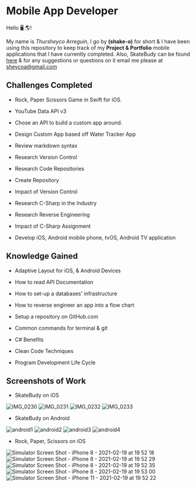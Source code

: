 # Mobile App Developer

Hello 🖥 🌎!

My name is _Thursheyco Arreguin_, I go by **(shake-o)** for short & I have been using this repository to keep track of my **Project & Portfolio** mobile applications that I have currently completed. Also, SkateBudy can be found [here](https://apps.apple.com/us/app/skatebudy/id1557374871) & for any suggestions or questions on it email me please at sheycoa@gmail.com

## Challenges Completed
- Rock, Paper Scissors Game in Swift for iOS.

- YouTube Data API v3

- Chose an API to build a custom app around.

- Design Custom App based off Water Tracker App

- Review markdown syntax

- Research Version Control

- Research Code Repositories

- Create Repository

- Impact of Version Control

- Research C-Sharp in the Industry

- Research Reverse Engineering

- Impact of C-Sharp Assignment

- Develop iOS, Android mobile phone, tvOS, Android TV application

## Knowledge Gained
- Adaptive Layout for iOS, & Android Devices

- How to read API Documentation

- How to set-up a databases' infrastructure

- How to reverse engineer an app into a flow chart

- Setup a repository on GitHub.com

- Common commands for terminal & git

- C# Benefits

- Clean Code Techniques

- Program Development Life Cycle

## Screenshots of Work

- SkateBudy on iOS

![IMG_0230](https://user-images.githubusercontent.com/40646431/108576091-4aeea680-72ea-11eb-91ca-9ccf73a18c49.PNG)
![IMG_0231](https://user-images.githubusercontent.com/40646431/108576092-4b873d00-72ea-11eb-9eb0-65b51e93aac9.PNG)
![IMG_0232](https://user-images.githubusercontent.com/40646431/108576094-4c1fd380-72ea-11eb-9140-f146e4589882.PNG)
![IMG_0233](https://user-images.githubusercontent.com/40646431/108576096-4d510080-72ea-11eb-8568-08166892ba35.PNG)

- SkateBudy on Android

![android1](https://user-images.githubusercontent.com/40646431/120404092-95cd8080-c313-11eb-8712-ce59ff7ec161.png)
![android2](https://user-images.githubusercontent.com/40646431/120404143-b5fd3f80-c313-11eb-9468-5e5b2fb0bf5a.png)
![android3](https://user-images.githubusercontent.com/40646431/120404180-ca413c80-c313-11eb-9eb4-b6df62bae1f3.png)
![android4](https://user-images.githubusercontent.com/40646431/120404205-d62cfe80-c313-11eb-93e5-625a21d71c06.png)

- Rock, Paper, Scissors on iOS

![Simulator Screen Shot - iPhone 8 - 2021-02-19 at 19 52 18](https://user-images.githubusercontent.com/40646431/108576683-85594300-72ec-11eb-8471-80d47d821e6d.png)
![Simulator Screen Shot - iPhone 8 - 2021-02-19 at 19 52 29](https://user-images.githubusercontent.com/40646431/108576685-85594300-72ec-11eb-8c28-67a20c79b7a6.png)
![Simulator Screen Shot - iPhone 8 - 2021-02-19 at 19 52 35](https://user-images.githubusercontent.com/40646431/108576686-85f1d980-72ec-11eb-9d1f-d5200d63101f.png)
![Simulator Screen Shot - iPhone 8 - 2021-02-19 at 19 53 00](https://user-images.githubusercontent.com/40646431/108576688-85f1d980-72ec-11eb-8666-66b05918fb2d.png)
![Simulator Screen Shot - iPhone 11 - 2021-02-19 at 19 52 22](https://user-images.githubusercontent.com/40646431/108576689-868a7000-72ec-11eb-926e-3814701143cd.png)
